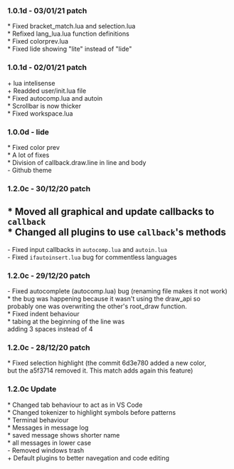 ### 1.0.1d - 03/01/21 patch
\* Fixed bracket\_match.lua and selection.lua<br/>
\* Refixed lang\_lua.lua function definitions<br/>
\* Fixed colorprev.lua<br/>
\* Fixed lide showing "lite" instead of "lide"

### 1.0.1d - 02/01/21 patch
\+ lua intelisense<br/>
\+ Readded user/init.lua file<br/>
\* Fixed autocomp.lua and autoin<br/>
\* Scrollbar is now thicker<br/>
\* Fixed workspace.lua<br/>

### 1.0.0d - lide
\* Fixed color prev<br/>
\* A lot of fixes<br/>
\* Division of callback.draw.line in line and body<br/>
\- Github theme

### 1.2.0c - 30/12/20 patch
\* Moved all graphical and update callbacks to `callback`<br/>
\* Changed all plugins to use `callback`'s methods<br/>
----
\- Fixed input callbacks in `autocomp.lua` and `autoin.lua`<br/>
\- Fixed `ifautoinsert.lua` bug for commentless languages<br/>

### 1.2.0c - 29/12/20 patch
\- Fixed autocomplete (autocomp.lua) bug (renaming file makes it not work)<br/>
    * the bug was happening because it wasn't using the draw\_api so <br/>
      probably one was overwriting the other's root\_draw function.<br/>
\* Fixed indent behaviour<br/>
    * tabing at the beginning of the line was <br/>
      adding 3 spaces instead of 4

### 1.2.0c - 28/12/20 patch
\* Fixed selection highlight (the commit 6d3e780 added a new color,<br/>
   but the a5f3714 removed it. This match adds again this feature)<br/>

### 1.2.0c Update
\* Changed tab behaviour to act as in VS Code<br/>
\* Changed tokenizer to highlight symbols before patterns<br/>
\* Terminal behaviour<br/>
\* Messages in message log<br/>
    * saved message shows shorter name<br/>
    * all messages in lower case<br/>
\- Removed windows trash<br/>
\+ Default plugins to better navegation and code editing
